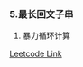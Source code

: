 ### 5.最长回文子串

1. 暴力循环计算
   
[Leetcode Link](https://leetcode-cn.com/problems/longest-palindromic-substring/)